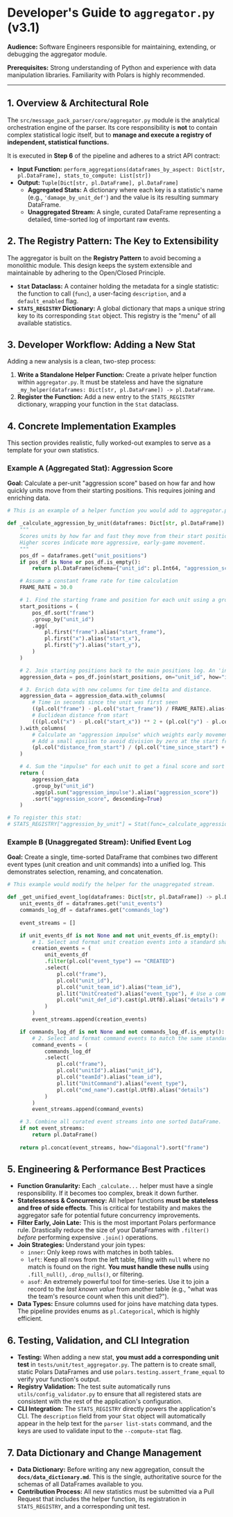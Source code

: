 # Developer's Guide to `aggregator.py` (v3.1)

**Audience:** Software Engineers responsible for maintaining, extending, or debugging the aggregator module.

**Prerequisites:** Strong understanding of Python and experience with data manipulation libraries. Familiarity with Polars is highly recommended.

---

## 1. Overview & Architectural Role

The `src/message_pack_parser/core/aggregator.py` module is the analytical orchestration engine of the parser. Its core responsibility is **not** to contain complex statistical logic itself, but to **manage and execute a registry of independent, statistical functions.**

It is executed in **Step 6** of the pipeline and adheres to a strict API contract:

*   **Input Function:** `perform_aggregations(dataframes_by_aspect: Dict[str, pl.DataFrame], stats_to_compute: List[str])`
*   **Output:** `Tuple[Dict[str, pl.DataFrame], pl.DataFrame]`
    *   **Aggregated Stats:** A dictionary where each key is a statistic's name (e.g., `'damage_by_unit_def'`) and the value is its resulting summary DataFrame.
    *   **Unaggregated Stream:** A single, curated DataFrame representing a detailed, time-sorted log of important raw events.

## 2. The Registry Pattern: The Key to Extensibility

The aggregator is built on the **Registry Pattern** to avoid becoming a monolithic module. This design keeps the system extensible and maintainable by adhering to the Open/Closed Principle.

*   **`Stat` Dataclass:** A container holding the metadata for a single statistic: the function to call (`func`), a user-facing `description`, and a `default_enabled` flag.
*   **`STATS_REGISTRY` Dictionary:** A global dictionary that maps a unique string key to its corresponding `Stat` object. This registry is the "menu" of all available statistics.

## 3. Developer Workflow: Adding a New Stat

Adding a new analysis is a clean, two-step process:
1.  **Write a Standalone Helper Function:** Create a private helper function within `aggregator.py`. It must be stateless and have the signature `_my_helper(dataframes: Dict[str, pl.DataFrame]) -> pl.DataFrame`.
2.  **Register the Function:** Add a new entry to the `STATS_REGISTRY` dictionary, wrapping your function in the `Stat` dataclass.

## 4. Concrete Implementation Examples

This section provides realistic, fully worked-out examples to serve as a template for your own statistics.

### Example A (Aggregated Stat): Aggression Score

**Goal:** Calculate a per-unit "aggression score" based on how far and how quickly units move from their starting positions. This requires joining and enriching data.

```python
# This is an example of a helper function you would add to aggregator.py

def _calculate_aggression_by_unit(dataframes: Dict[str, pl.DataFrame]) -> pl.DataFrame:
    """
    Scores units by how far and fast they move from their start position.
    Higher scores indicate more aggressive, early-game movement.
    """
    pos_df = dataframes.get("unit_positions")
    if pos_df is None or pos_df.is_empty():
        return pl.DataFrame(schema={"unit_id": pl.Int64, "aggression_score": pl.Float64})

    # Assume a constant frame rate for time calculation
    FRAME_RATE = 30.0

    # 1. Find the starting frame and position for each unit using a group-by.
    start_positions = (
        pos_df.sort("frame")
        .group_by("unit_id")
        .agg(
            pl.first("frame").alias("start_frame"),
            pl.first("x").alias("start_x"),
            pl.first("y").alias("start_y"),
        )
    )

    # 2. Join starting positions back to the main positions log. An 'inner' join is safe here.
    aggression_data = pos_df.join(start_positions, on="unit_id", how="inner")

    # 3. Enrich data with new columns for time delta and distance.
    aggression_data = aggression_data.with_columns(
        # Time in seconds since the unit was first seen
        ((pl.col("frame") - pl.col("start_frame")) / FRAME_RATE).alias("time_since_start"),
        # Euclidean distance from start
        (((pl.col("x") - pl.col("start_x")) ** 2 + (pl.col("y") - pl.col("start_y")) ** 2).sqrt()).alias("distance_from_start")
    ).with_columns(
        # Calculate an "aggression impulse" which weights early movement more heavily.
        # Add a small epsilon to avoid division by zero at the start frame.
        (pl.col("distance_from_start") / (pl.col("time_since_start") + 0.1)).alias("aggression_impulse")
    )

    # 4. Sum the "impulse" for each unit to get a final score and sort the results.
    return (
        aggression_data
        .group_by("unit_id")
        .agg(pl.sum("aggression_impulse").alias("aggression_score"))
        .sort("aggression_score", descending=True)
    )

# To register this stat:
# STATS_REGISTRY["aggression_by_unit"] = Stat(func=_calculate_aggression_by_unit, ...)
```

### Example B (Unaggregated Stream): Unified Event Log

**Goal:** Create a single, time-sorted DataFrame that combines two different event types (unit creation and unit commands) into a unified log. This demonstrates selection, renaming, and concatenation.

```python
# This example would modify the helper for the unaggregated stream.

def _get_unified_event_log(dataframes: Dict[str, pl.DataFrame]) -> pl.DataFrame:
    unit_events_df = dataframes.get("unit_events")
    commands_log_df = dataframes.get("commands_log")
    
    event_streams = []

    if unit_events_df is not None and not unit_events_df.is_empty():
        # 1. Select and format unit creation events into a standard shape.
        creation_events = (
            unit_events_df
            .filter(pl.col("event_type") == "CREATED")
            .select(
                pl.col("frame"),
                pl.col("unit_id"),
                pl.col("unit_team_id").alias("team_id"),
                pl.lit("UnitCreated").alias("event_type"), # Use a common event type column
                pl.col("unit_def_id").cast(pl.Utf8).alias("details") # Common details column
            )
        )
        event_streams.append(creation_events)

    if commands_log_df is not None and not commands_log_df.is_empty():
        # 2. Select and format command events to match the same standard shape.
        command_events = (
            commands_log_df
            .select(
                pl.col("frame"),
                pl.col("unitId").alias("unit_id"),
                pl.col("teamId").alias("team_id"),
                pl.lit("UnitCommand").alias("event_type"),
                pl.col("cmd_name").cast(pl.Utf8).alias("details")
            )
        )
        event_streams.append(command_events)

    # 3. Combine all curated event streams into one sorted DataFrame.
    if not event_streams:
        return pl.DataFrame()
        
    return pl.concat(event_streams, how="diagonal").sort("frame")
```

## 5. Engineering & Performance Best Practices

*   **Function Granularity:** Each `_calculate...` helper must have a single responsibility. If it becomes too complex, break it down further.
*   **Statelessness & Concurrency:** All helper functions **must be stateless and free of side effects**. This is critical for testability and makes the aggregator safe for potential future concurrency improvements.
*   **Filter Early, Join Late:** This is the most important Polars performance rule. Drastically reduce the size of your DataFrames with `.filter()` *before* performing expensive `.join()` operations.
*   **Join Strategies:** Understand your join types:
    *   `inner`: Only keep rows with matches in both tables.
    *   `left`: Keep all rows from the left table, filling with `null` where no match is found on the right. **You must handle these nulls** using `.fill_null()`, `.drop_nulls()`, or filtering.
    *   `asof`: An extremely powerful tool for time-series. Use it to join a record to the *last known value* from another table (e.g., "what was the team's resource count when this unit died?").
*   **Data Types:** Ensure columns used for joins have matching data types. The pipeline provides enums as `pl.Categorical`, which is highly efficient.

## 6. Testing, Validation, and CLI Integration

*   **Testing:** When adding a new stat, **you must add a corresponding unit test** in `tests/unit/test_aggregator.py`. The pattern is to create small, static Polars DataFrames and use `polars.testing.assert_frame_equal` to verify your function's output.
*   **Registry Validation:** The test suite automatically runs `utils/config_validator.py` to ensure that all registered stats are consistent with the rest of the application's configuration.
*   **CLI Integration:** The `STATS_REGISTRY` directly powers the application's CLI. The `description` field from your `Stat` object will automatically appear in the help text for the `parser list-stats` command, and the keys are used to validate input to the `--compute-stat` flag.

## 7. Data Dictionary and Change Management

*   **Data Dictionary:** Before writing any new aggregation, consult the **`docs/data_dictionary.md`**. This is the single, authoritative source for the schemas of all DataFrames available to you.
*   **Contribution Process:** All new statistics must be submitted via a Pull Request that includes the helper function, its registration in `STATS_REGISTRY`, and a corresponding unit test.